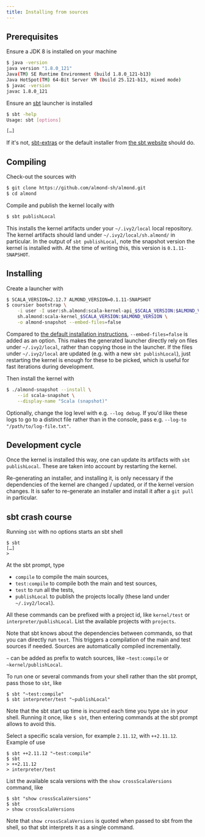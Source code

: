 ```yaml
---
title: Installing from sources
---
```


## Prerequisites

Ensure a JDK 8 is installed on your machine
```bash
$ java -version
java version "1.8.0_121"
Java(TM) SE Runtime Environment (build 1.8.0_121-b13)
Java HotSpot(TM) 64-Bit Server VM (build 25.121-b13, mixed mode)
$ javac -version
javac 1.8.0_121
```

Ensure an [sbt](https://scala-sbt.org) launcher is installed
```bash
$ sbt -help
Usage: sbt [options]

[…]
```
If it's not, [sbt-extras](https://github.com/paulp/sbt-extras) or the default installer from [the sbt website](https://scala-sbt.org) should do.

## Compiling

Check-out the sources with
```bash
$ git clone https://github.com/almond-sh/almond.git
$ cd almond
```

Compile and publish the kernel locally with
```bash
$ sbt publishLocal
```
This installs the kernel artifacts under your `~/.ivy2/local` local repository. The kernel artifacts should land under `~/.ivy2/local/sh.almond/` in particular. In the output of `sbt publishLocal`, note the snapshot version the kernel is installed with. At the time of writing this, this version is `0.1.11-SNAPSHOT`.

## Installing

Create a launcher with
```bash
$ SCALA_VERSION=2.12.7 ALMOND_VERSION=0.1.11-SNAPSHOT
$ coursier bootstrap \
    -i user -I user:sh.almond:scala-kernel-api_$SCALA_VERSION:$ALMOND_VERSION \
    sh.almond:scala-kernel_$SCALA_VERSION:$ALMOND_VERSION \
    -o almond-snapshot --embed-files=false
```
Compared to [the default installation instructions](quick-start-install.md), `--embed-files=false` is added as an option. This makes the generated launcher directly rely on files under `~/.ivy2/local`, rather than copying those in the launcher. If the files under `~/.ivy2/local` are updated (e.g. with a new `sbt publishLocal`), just restarting the kernel is enough for these to be picked, which is useful for fast iterations during development.

Then install the kernel with
```bash
$ ./almond-snapshot --install \
    --id scala-snapshot \
    --display-name "Scala (snapshot)"
```

Optionally, change the log level with e.g. `--log debug`. If you'd like these logs to go to a distinct file rather than in the console, pass e.g. `--log-to "/path/to/log-file.txt"`.

## Development cycle

Once the kernel is installed this way, one can update its artifacts with `sbt publishLocal`. These are taken into account by restarting the kernel.

Re-generating an installer, and installing it, is only necessary if the dependencies of the kernel are changed / updated, or if the kernel version changes. It is safer to re-generate an installer and install it after a `git pull` in particular.

## sbt crash course

Running `sbt` with no options starts an sbt shell
```
$ sbt
[…]
> 
```

At the sbt prompt, type
- `compile` to compile the main sources,
- `test:compile` to compile both the main and test sources,
- `test` to run all the tests,
- `publishLocal` to publish the projects locally (these land under `~/.ivy2/local`).

All these commands can be prefixed with a project id, like `kernel/test` or `interpreter/publishLocal`. List the available projects with `projects`.

Note that sbt knows about the dependencies between commands, so that you can directly run `test`. This triggers a compilation of the main and test sources if needed. Sources are automatically compiled incrementally.

`~` can be added as prefix to watch sources, like `~test:compile` or `~kernel/publishLocal`.

To run one or several commands from your shell rather than the sbt prompt, pass those to `sbt`, like
```
$ sbt "~test:compile"
$ sbt interpreter/test "~publishLocal"
```

Note that the sbt start up time is incurred each time you type `sbt` in your shell. Running it once, like `$ sbt`, then entering commands at the sbt prompt allows to avoid this.

Select a specific scala version, for example `2.11.12`, with `++2.11.12`. Example of use
```
$ sbt ++2.11.12 "~test:compile"
$ sbt
> ++2.11.12
> interpreter/test
```

List the available scala versions with the `show crossScalaVersions` command, like
```
$ sbt "show crossScalaVersions"
$ sbt
> show crossScalaVersions
```

Note that `show crossScalaVersions` is quoted when passed to sbt from the shell, so that sbt interprets it as a single command.

